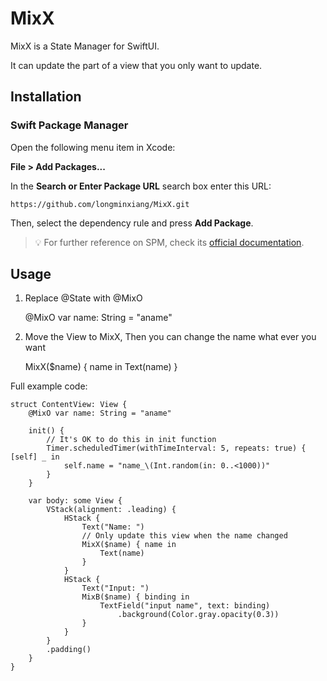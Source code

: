 # MixX

MixX is a State Manager for SwiftUI.

It can update the part of a view that you only want to update.

## Installation

### Swift Package Manager

Open the following menu item in Xcode:

**File > Add Packages...**

In the **Search or Enter Package URL** search box enter this URL: 

```text
https://github.com/longminxiang/MixX.git
```

Then, select the dependency rule and press **Add Package**.

> 💡 For further reference on SPM, check its [official documentation](https://developer.apple.com/documentation/swift_packages/adding_package_dependencies_to_your_app).


## Usage

1. Replace @State with @MixO

    @MixO var name: String = "aname"


2. Move the View to MixX, Then you can change the name what ever you want

    MixX($name) { name in
        Text(name)
    }


Full example code:

    struct ContentView: View {
        @MixO var name: String = "aname"

        init() {
            // It's OK to do this in init function
            Timer.scheduledTimer(withTimeInterval: 5, repeats: true) { [self] _ in
                self.name = "name_\(Int.random(in: 0..<1000))"
            }
        }

        var body: some View {
            VStack(alignment: .leading) {
                HStack {
                    Text("Name: ")
                    // Only update this view when the name changed
                    MixX($name) { name in
                        Text(name)
                    }
                }
                HStack {
                    Text("Input: ")
                    MixB($name) { binding in
                        TextField("input name", text: binding)
                            .background(Color.gray.opacity(0.3))
                    }
                }
            }
            .padding()
        }
    }
